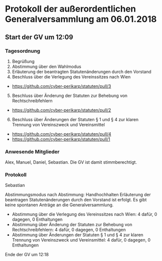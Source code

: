 # Protokoll der außerordentlichen Generalversammlung am 06.01.2018
## Start der GV um 12:09

### Tagesordnung
1. Begrüßung
2. Abstimmung über den Wahlmodus
3. Erläuterung der beantragten Statutenänderungen durch den Vorstand
4. Beschluss über die Verlegung des Vereinssitzes nach Wien
  * https://github.com/cyber-perikarp/statuten/pull/3
5. Beschluss über Änderung der Statuten zur Behebung von Rechtschreibfehlern
  * https://github.com/cyber-perikarp/statuten/pull/2
6. Beschluss über Änderungen der Statuten § 1 und § 4 zur klaren Trennung von Vereinszweck und Vereinsmittel
  * https://github.com/cyber-perikarp/statuten/pull/4
  * https://github.com/cyber-perikarp/statuten/pull/1

### Anwesende Mitglieder
Alex, Manuel, Daniel, Sebastian. Die GV ist damit stimmberechtigt.

### Protokoll
Sebastian

Abstimmungsmodus nach Abstimmung: Handhochhalten
Erläuterung der beantragen Statutenänderungen durch den Vorstand ist erfolgt.
Es gibt keine spontanen Anträge an die Generalversammlung.

* Abstimmung über die Verlegung des Vereinssitzes nach Wien: 4 dafür, 0 dagegen, 0 Enthaltungen
* Abstimmung über Änderung der Statuten zur Behebung von Rechtschreibfehlern: 4 dafür, 0 dagegen, 0 Enthaltungen
* Abstimmung über Änderungen der Statuten § 1 und § 4 zur klaren Trennung von Vereinszweck und Vereinsmittel: 4 dafür, 0 dagegen, 0 Enthaltungen

Ende der GV um 12:18
